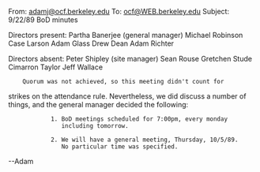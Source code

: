 From: adamj@ocf.berkeley.edu
To: ocf@WEB.berkeley.edu
Subject: 9/22/89 BoD minutes


Directors present:
        Partha Banerjee (general manager)
        Michael Robinson
        Case Larson
        Adam Glass
        Drew Dean
        Adam Richter

Directors absent:
        Peter Shipley (site manager)
        Sean Rouse
        Gretchen Stude
        Cimarron Taylor
        Jeff Wallace

        Quorum was not achieved, so this meeting didn't count for
strikes on the attendance rule.  Nevertheless, we did discuss a number
of things, and the general manager decided the following:

                1. BoD meetings scheduled for 7:00pm, every monday
                   including tomorrow.

                2. We will have a general meeting, Thursday, 10/5/89.
                   No particular time was specified.


--Adam
